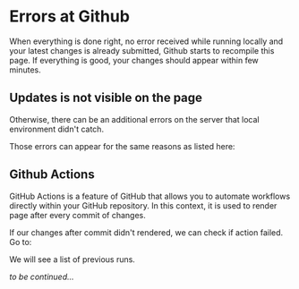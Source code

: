 # Errors at Github

When everything is done right, no error received while running locally and your latest changes is already submitted, Github starts to recompile this page.
If everything is good, your changes should appear within few minutes.

## Updates is not visible on the page
Otherwise, there can be an additional errors on the server that local environment didn't catch.

Those errors can appear for the same reasons as listed here: 
<LinkToAnotherPage path="../edit-content#error-handling" text="Error handling"/>

## Github Actions

GitHub Actions is a feature of GitHub that allows you to automate workflows directly within your GitHub repository. In this context, it is used to render page after every commit of changes.

If our changes after commit didn't rendered, we can check if action failed. Go to:
<LinkToAnotherPage path="https://github.com/Vecticum/vecticum-docusaurus/actions" text="Github actions"/>

We will see a list of previous runs. 

*to be continued...*

